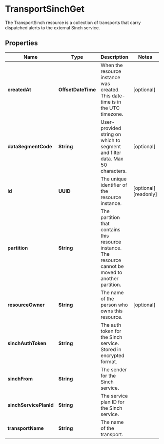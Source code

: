 

# TransportSinchGet

The TransportSinch resource is a collection of transports that carry dispatched alerts to the external Sinch service.

## Properties

| Name | Type | Description | Notes |
|------------ | ------------- | ------------- | -------------|
|**createdAt** | **OffsetDateTime** | When the resource instance was created. This date-time is in the UTC timezone. |  [optional] |
|**dataSegmentCode** | **String** | User-provided string on which to segment and filter data. Max 50 characters. |  [optional] |
|**id** | **UUID** | The unique identifier of the resource instance. |  [optional] [readonly] |
|**partition** | **String** | The partition that contains this resource instance. The resource cannot be moved to another partition. |  |
|**resourceOwner** | **String** | The name of the person who owns this resource. |  [optional] |
|**sinchAuthToken** | **String** | The auth token for the Sinch service. Stored in encrypted format. |  |
|**sinchFrom** | **String** | The sender for the Sinch service. |  |
|**sinchServicePlanId** | **String** | The service plan ID for the Sinch service. |  |
|**transportName** | **String** | The name of the transport. |  |



